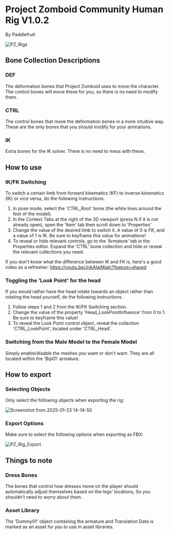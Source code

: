 # Project Zomboid Community Human Rig V1.0.2
By Paddlefruit

![PZ_Rigs](https://github.com/user-attachments/assets/669da631-06f5-45e1-a482-903880af6272)

## Bone Collection Descriptions

### DEF
The deformation bones that Project Zomboid uses to move the character. The control bones will move these for you, so there is no need to modify them.

### CTRL
The control bones that move the deformation bones in a more intuitive way. These are the only bones that you should modify for your animations.

### IK
Extra bones for the IK solver. There is no need to mess with these.

## How to use

### IK/FK Switching
To switch a certain limb from forward kinematics (KF) to inverse kinematics (IK) or vice versa, do the following instructions.
1. In pose mode, select the 'CTRL_Root' bone (the white lines around the feet of the model).
2. In the Context Tabs at the right of the 3D viewport (press N if it is not already open), open the 'Item' tab then scroll down to 'Properties'
3. Change the value of the desired limb to switch it. A value of 0 is FK, and a value of 1 is IK. Be sure to keyframe this value for animations!
4. To reveal or hide relevant controls, go to the 'Armature' tab in the Properties editor. Expand the 'CTRL' bone collection and hide or reveal the relevant collections you need.

If you don't know what the difference between IK and FK is, here's a good video as a refresher:
https://youtu.be/JnkAlwMjalc?feature=shared

   
### Toggling the 'Look Point' for the head
If you would rather have the head rotate towards an object rather than rotating the head yourself, do the following instructions.
1. Follow steps 1 and 2 from the IK/FK Switching section.
2. Change the value of the property 'Head_LookPointInfluence' from 0 to 1. Be sure to keyframe this value!
3. To reveal the Look Point control object, reveal the collection 'CTRL_LookPoint', located under 'CTRL_Head'.

### Switching from the Male Model to the Female Model
Simply enable/disable the meshes you want or don't want. They are all located within the 'Bip01' armature.

## How to export

### Selecting Objects
Only select the following objects when exporting the rig:

![Screenshot from 2025-01-23 14-14-50](https://github.com/user-attachments/assets/2f789b8e-f2b3-4422-9c70-1741bf44b3b1)


### Export Options
Make sure to select the following options when exporting as FBX:

![PZ_Rig_Export](https://github.com/user-attachments/assets/0ab9ff5b-404e-4263-8a02-cea3bdf2ae94)


## Things to note

### Dress Bones
The bones that control how dresses move on the player should automatically adjust themselves based on the legs' locations, So you shouldn't need to worry about them.

### Asset Library
The 'Dummy01' object containing the armature and Translation Data is marked as an asset for you to use in asset libraries.
